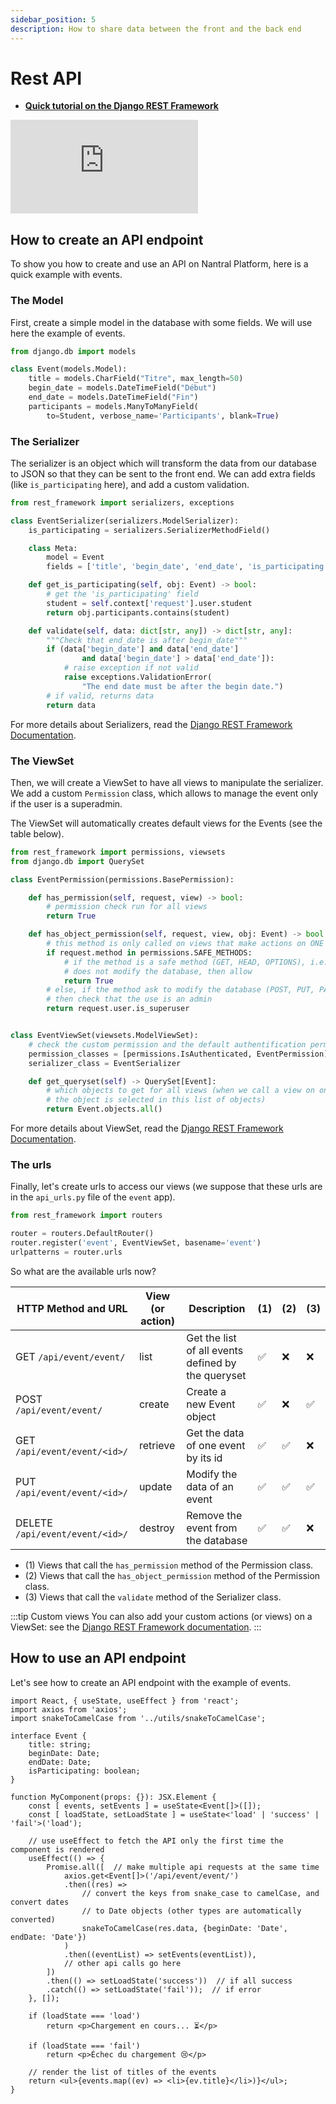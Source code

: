 ```yaml
---
sidebar_position: 5
description: How to share data between the front and the back end
---
```


# Rest API

* **[Quick tutorial on the Django REST Framework](https://blog.logrocket.com/creating-an-app-with-react-and-django/)**

<iframe 
    class="youtube"
    src="https://www.youtube-nocookie.com/embed/-MTSQjw5DrM" 
    title="YouTube video player" 
    frameborder="0" 
    allow="accelerometer; autoplay; clipboard-write; encrypted-media; gyroscope; picture-in-picture" 
    allowfullscreen>
</iframe>

## How to create an API endpoint

To show you how to create and use an API on Nantral Platform, here is a quick
example with events.

### The Model

First, create a simple model in the database with some fields. We will use here the example of events.

```python title="models.py"
from django.db import models

class Event(models.Model):
    title = models.CharField("Titre", max_length=50)
    begin_date = models.DateTimeField("Début")
    end_date = models.DateTimeField("Fin")
    participants = models.ManyToManyField(
        to=Student, verbose_name='Participants', blank=True)
```

### The Serializer

The serializer is an object which will transform the data from our database
to JSON so that they can be sent to the front end. We can add extra fields
(like `is_participating` here), and add a custom validation.

```python title="serializers.py"
from rest_framework import serializers, exceptions

class EventSerializer(serializers.ModelSerializer):
    is_participating = serializers.SerializerMethodField()

    class Meta:
        model = Event
        fields = ['title', 'begin_date', 'end_date', 'is_participating']

    def get_is_participating(self, obj: Event) -> bool:
        # get the 'is_participating' field
        student = self.context['request'].user.student
        return obj.participants.contains(student)

    def validate(self, data: dict[str, any]) -> dict[str, any]:
        """Check that end_date is after begin_date"""
        if (data['begin_date'] and data['end_date']
                and data['begin_date'] > data['end_date']):
            # raise exception if not valid
            raise exceptions.ValidationError(
                "The end date must be after the begin date.")
        # if valid, returns data
        return data
```

For more details about Serializers, read the
[Django REST Framework Documentation](https://www.django-rest-framework.org/api-guide/serializers/).

### The ViewSet

Then, we will create a ViewSet to have all views to manipulate the serializer.
We add a custom `Permission` class, which allows to manage the event only if the
user is a superadmin.

The ViewSet will automatically creates default views for the Events (see the
table below).

```python title="api_views.py"
from rest_framework import permissions, viewsets
from django.db import QuerySet

class EventPermission(permissions.BasePermission):

    def has_permission(self, request, view) -> bool:
        # permission check run for all views
        return True

    def has_object_permission(self, request, view, obj: Event) -> bool:
        # this method is only called on views that make actions on ONE object.
        if request.method in permissions.SAFE_METHODS:
            # if the method is a safe method (GET, HEAD, OPTIONS), i.e. it
            # does not modify the database, then allow
            return True
        # else, if the method ask to modify the database (POST, PUT, PATCH, DELETE),
        # then check that the use is an admin
        return request.user.is_superuser


class EventViewSet(viewsets.ModelViewSet):
    # check the custom permission and the default authentification permission
    permission_classes = [permissions.IsAuthenticated, EventPermission]
    serializer_class = EventSerializer

    def get_queryset(self) -> QuerySet[Event]:
        # which objects to get for all views (when we call a view on one object,
        # the object is selected in this list of objects)
        return Event.objects.all()
```

For more details about ViewSet, read the
[Django REST Framework Documentation](https://www.django-rest-framework.org/api-guide/viewsets/).

### The urls

Finally, let's create urls to access our views (we suppose that these urls
are in the `api_urls.py` file of the `event` app).

```python title="api_urls.py"
from rest_framework import routers

router = routers.DefaultRouter()
router.register('event', EventViewSet, basename='event')
urlpatterns = router.urls
```

So what are the available urls now?

| HTTP Method and URL | View (or action) | Description | (1) | (2) | (3) |
| -- | -- | -- | -- | -- | -- |
| GET `/api/event/event/`           | list      | Get the list of all events defined by the queryset    | ✅ | ❌ | ❌ |
| POST `/api/event/event/`          | create    | Create a new Event object                             | ✅ | ❌ | ✅ |
| GET `/api/event/event/<id>/`      | retrieve  | Get the data of one event by its id                   | ✅ | ✅ | ❌ |
| PUT `/api/event/event/<id>/`      | update    | Modify the data of an event                           | ✅ | ✅ | ✅ |
| DELETE `/api/event/event/<id>/`   | destroy   | Remove the event from the database                    | ✅ | ✅ | ❌ |

* (1) Views that call the `has_permission` method of the Permission class.
* (2) Views that call the `has_object_permission` method of the Permission class.
* (3) Views that call the `validate` method of the Serializer class.

:::tip Custom views
You can also add your custom actions (or views) on a ViewSet: see the
[Django REST Framework documentation](https://www.django-rest-framework.org/api-guide/viewsets/#marking-extra-actions-for-routing).
:::

## How to use an API endpoint

Let's see how to create an API endpoint with the example of events.

```tsx
import React, { useState, useEffect } from 'react';
import axios from 'axios';
import snakeToCamelCase from '../utils/snakeToCamelCase';

interface Event {
    title: string;
    beginDate: Date;
    endDate: Date;
    isParticipating: boolean;
}

function MyComponent(props: {}): JSX.Element {
    const [ events, setEvents ] = useState<Event[]>([]);
    const [ loadState, setLoadState ] = useState<'load' | 'success' | 'fail'>('load');

    // use useEffect to fetch the API only the first time the component is rendered
    useEffect(() => {
        Promise.all([  // make multiple api requests at the same time
            axios.get<Event[]>('/api/event/event/')
            .then((res) =>
                // convert the keys from snake_case to camelCase, and convert dates
                // to Date objects (other types are automatically converted)
                snakeToCamelCase(res.data, {beginDate: 'Date', endDate: 'Date'})
            )
            .then((eventList) => setEvents(eventList)),
            // other api calls go here
        ])
        .then(() => setLoadState('success'))  // if all success
        .catch(() => setLoadState('fail'));  // if error
    }, []);

    if (loadState === 'load')
        return <p>Chargement en cours... ⏳</p>

    if (loadState === 'fail')
        return <p>Échec du chargement 😢</p>
    
    // render the list of titles of the events
    return <ul>{events.map((ev) => <li>{ev.title}</li>)}</ul>;
}
```